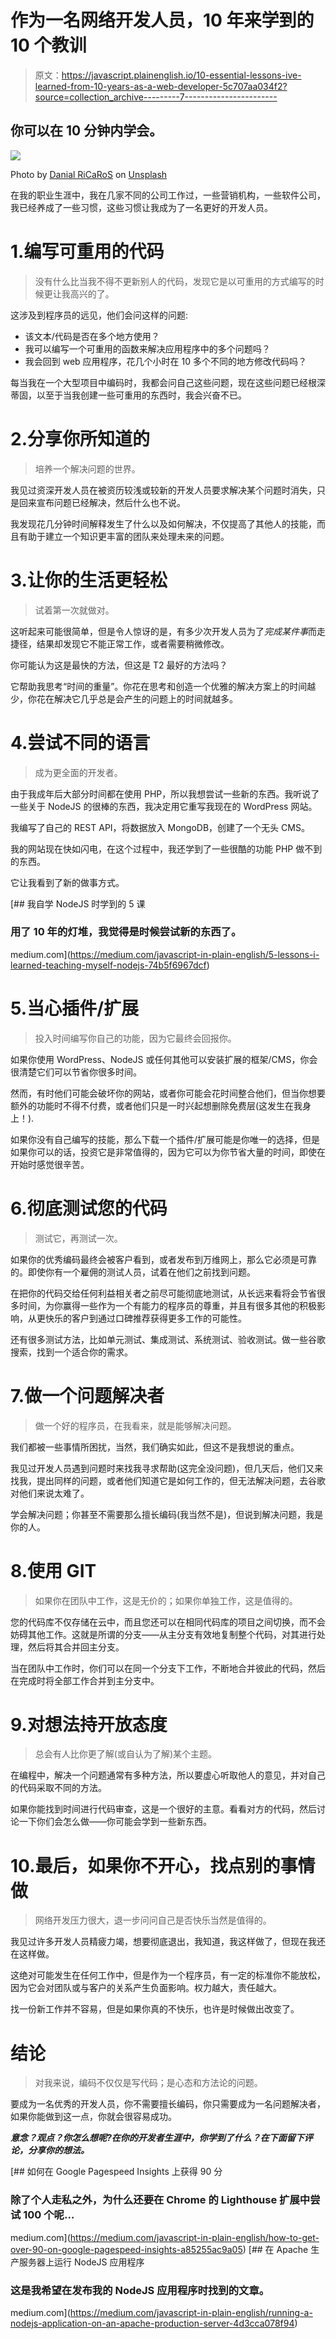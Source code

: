 # 作为一名网络开发人员，10 年来学到的 10 个教训

> 原文：<https://javascript.plainenglish.io/10-essential-lessons-ive-learned-from-10-years-as-a-web-developer-5c707aa034f2?source=collection_archive---------7----------------------->

## 你可以在 10 分钟内学会。

![](img/22db01d78781dd7d507dabac5c4eb7ff.png)

Photo by [Danial RiCaRoS](https://unsplash.com/@ricaros?utm_source=unsplash&utm_medium=referral&utm_content=creditCopyText) on [Unsplash](https://unsplash.com/s/photos/programming?utm_source=unsplash&utm_medium=referral&utm_content=creditCopyText)

在我的职业生涯中，我在几家不同的公司工作过，一些营销机构，一些软件公司，我已经养成了一些习惯，这些习惯让我成为了一名更好的开发人员。

# 1.编写可重用的代码

> 没有什么比当我不得不更新别人的代码，发现它是以可重用的方式编写的时候更让我高兴的了。

这涉及到程序员的远见，他们会问这样的问题:

*   该文本/代码是否在多个地方使用？
*   我可以编写一个可重用的函数来解决应用程序中的多个问题吗？
*   我会回到 web 应用程序，花几个小时在 10 多个不同的地方修改代码吗？

每当我在一个大型项目中编码时，我都会问自己这些问题，现在这些问题已经根深蒂固，以至于当我创建一些可重用的东西时，我会兴奋不已。

# 2.分享你所知道的

> 培养一个解决问题的世界。

我见过资深开发人员在被资历较浅或较新的开发人员要求解决某个问题时消失，只是回来宣布问题已经解决，然后什么也不说。

我发现花几分钟时间解释发生了什么以及如何解决，不仅提高了其他人的技能，而且有助于建立一个知识更丰富的团队来处理未来的问题。

# 3.让你的生活更轻松

> 试着第一次就做对。

这听起来可能很简单，但是令人惊讶的是，有多少次开发人员为了*完成某件事*而走捷径，结果却发现它不能正常工作，或者需要稍微修改。

你可能认为这是最快的方法，但这是 T2 最好的方法吗？

它帮助我思考“时间的重量”。你花在思考和创造一个优雅的解决方案上的时间越少，你花在解决它几乎总是会产生的问题上的时间就越多。

# 4.尝试不同的语言

> 成为更全面的开发者。

由于我成年后大部分时间都在使用 PHP，所以我想尝试一些新的东西。我听说了一些关于 NodeJS 的很棒的东西，我决定用它重写我现在的 WordPress 网站。

我编写了自己的 REST API，将数据放入 MongoDB，创建了一个无头 CMS。

我的网站现在快如闪电，在这个过程中，我还学到了一些很酷的功能 PHP 做不到的东西。

它让我看到了新的做事方式。

[](https://medium.com/javascript-in-plain-english/5-lessons-i-learned-teaching-myself-nodejs-74b5f6967dcf) [## 我自学 NodeJS 时学到的 5 课

### 用了 10 年的灯堆，我觉得是时候尝试新的东西了。

medium.com](https://medium.com/javascript-in-plain-english/5-lessons-i-learned-teaching-myself-nodejs-74b5f6967dcf) 

# 5.当心插件/扩展

> 投入时间编写你自己的功能，因为它最终会回报你。

如果你使用 WordPress、NodeJS 或任何其他可以安装扩展的框架/CMS，你会很清楚它们可以节省你很多时间。

然而，有时他们可能会破坏你的网站，或者你可能会花时间整合他们，但当你想要额外的功能时不得不付费，或者他们只是一时兴起想删除免费层(这发生在我身上！).

如果你没有自己编写的技能，那么下载一个插件/扩展可能是你唯一的选择，但是如果你可以的话，投资它是非常值得的，因为它可以为你节省大量的时间，即使在开始时感觉很辛苦。

# 6.彻底测试您的代码

> 测试它，再测试一次。

如果你的优秀编码最终会被客户看到，或者发布到万维网上，那么它必须是可靠的。即使你有一个雇佣的测试人员，试着在他们之前找到问题。

在把你的代码交给任何利益相关者之前尽可能彻底地测试，从长远来看将会节省很多时间，为你赢得一些作为一个有能力的程序员的尊重，并且有很多其他的积极影响，从更快乐的客户到通过口碑推荐获得更多工作的可能性。

还有很多测试方法，比如单元测试、集成测试、系统测试、验收测试。做一些谷歌搜索，找到一个适合你的需求。

# 7.做一个问题解决者

> 做一个好的程序员，在我看来，就是能够解决问题。

我们都被一些事情所困扰，当然，我们确实如此，但这不是我想说的重点。

我见过开发人员遇到问题时来找我寻求帮助(这完全没问题)，但几天后，他们又来找我，提出同样的问题，或者他们知道它是如何工作的，但无法解决问题，去谷歌对他们来说太难了。

学会解决问题；你甚至不需要那么擅长编码(我当然不是)，但说到解决问题，我是你的人。

# 8.使用 GIT

> 如果你在团队中工作，这是无价的；如果你单独工作，这是值得的。

您的代码库不仅存储在云中，而且您还可以在相同代码库的项目之间切换，而不会妨碍其他工作。这就是所谓的分支——从主分支有效地复制整个代码，对其进行处理，然后将其合并回主分支。

当在团队中工作时，你们可以在同一个分支下工作，不断地合并彼此的代码，然后在完成时将全部工作合并到主分支中。

# 9.对想法持开放态度

> 总会有人比你更了解(或自认为了解)某个主题。

在编程中，解决一个问题通常有多种方法，所以要虚心听取他人的意见，并对自己的代码采取不同的方法。

如果你能找到时间进行代码审查，这是一个很好的主意。看看对方的代码，然后讨论一下你们会怎么做——你可能会学到一些新东西。

# 10.最后，如果你不开心，找点别的事情做

> 网络开发压力很大，退一步问问自己是否快乐当然是值得的。

我见过许多开发人员精疲力竭，想要彻底退出，我知道，我这样做了，但现在我还在这样做。

这绝对可能发生在任何工作中，但是作为一个程序员，有一定的标准你不能放松，因为它会对团队或与客户的关系产生负面影响。权力越大，责任越大。

找一份新工作并不容易，但是如果你真的不快乐，也许是时候做出改变了。

# **结论**

> 对我来说，编码不仅仅是写代码；是心态和方法论的问题。

要成为一名优秀的开发人员，你不需要擅长编码，你只需要成为一名问题解决者，如果你能做到这一点，你就会很容易成功。

***意念？观点？你怎么想呢?在你的开发者生涯中，你学到了什么？在下面留下评论，分享你的想法。***

[](https://medium.com/javascript-in-plain-english/how-to-get-over-90-on-google-pagespeed-insights-a85255ac9a05) [## 如何在 Google Pagespeed Insights 上获得 90 分

### 除了个人走私之外，为什么还要在 Chrome 的 Lighthouse 扩展中尝试 100 个呢…

medium.com](https://medium.com/javascript-in-plain-english/how-to-get-over-90-on-google-pagespeed-insights-a85255ac9a05) [](https://medium.com/javascript-in-plain-english/running-a-nodejs-application-on-an-apache-production-server-4d3cca078f94) [## 在 Apache 生产服务器上运行 NodeJS 应用程序

### 这是我希望在发布我的 NodeJS 应用程序时找到的文章。

medium.com](https://medium.com/javascript-in-plain-english/running-a-nodejs-application-on-an-apache-production-server-4d3cca078f94)